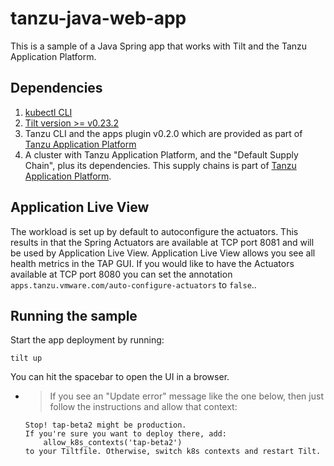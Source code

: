 # tanzu-java-web-app

This is a sample of a Java Spring app that works with Tilt and the Tanzu Application Platform.

## Dependencies
1. [kubectl CLI](https://kubernetes.io/docs/tasks/tools/)
2. [Tilt version >= v0.23.2](https://docs.tilt.dev/install.html)
3. Tanzu CLI and the apps plugin v0.2.0 which are provided as part of [Tanzu Application Platform](https://network.tanzu.vmware.com/products/tanzu-application-platform)
4. A cluster with Tanzu Application Platform, and the "Default Supply Chain", plus its dependencies. This supply chains is part of [Tanzu Application Platform](https://network.tanzu.vmware.com/products/tanzu-application-platform).

## Application Live View
The workload is set up by default to autoconfigure the actuators. This results in that the Spring Actuators are available at TCP port 8081 and will be used by Application Live View.
Application Live View allows you see all health metrics in the TAP GUI. If you would like to have the Actuators available at TCP port 8080 you can set the
annotation `apps.tanzu.vmware.com/auto-configure-actuators` to `false`..

## Running the sample

Start the app deployment by running:

```
tilt up
```

You can hit the spacebar to open the UI in a browser. 

- > If you see an "Update error" message like the one below, then just follow the instructions and allow that context:
    ```
    Stop! tap-beta2 might be production.
    If you're sure you want to deploy there, add:
        allow_k8s_contexts('tap-beta2')
    to your Tiltfile. Otherwise, switch k8s contexts and restart Tilt.
    ```

